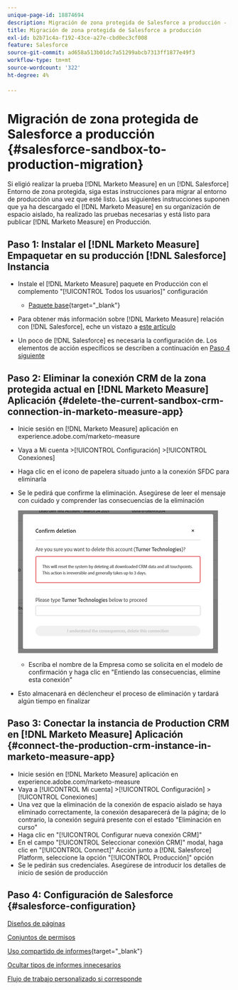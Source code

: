 ```yaml
---
unique-page-id: 18874694
description: Migración de zona protegida de Salesforce a producción - [!DNL Marketo Measure] - Documentación del producto
title: Migración de zona protegida de Salesforce a producción
exl-id: b2b71c4a-f192-43ce-a27e-cbd0ec3cf008
feature: Salesforce
source-git-commit: ad658a513b01dc7a51299abcb7313ff1877e49f3
workflow-type: tm+mt
source-wordcount: '322'
ht-degree: 4%

---
```


# Migración de zona protegida de Salesforce a producción {#salesforce-sandbox-to-production-migration}

Si eligió realizar la prueba [!DNL Marketo Measure] en un [!DNL Salesforce] Entorno de zona protegida, siga estas instrucciones para migrar al entorno de producción una vez que esté listo. Las siguientes instrucciones suponen que ya ha descargado el [!DNL Marketo Measure] en su organización de espacio aislado, ha realizado las pruebas necesarias y está listo para publicar [!DNL Marketo Measure] en Producción.

## Paso 1: Instalar el [!DNL Marketo Measure] Empaquetar en su producción [!DNL Salesforce] Instancia

* Instale el [!DNL Marketo Measure] paquete en Producción con el complemento &quot;[!UICONTROL Todos los usuarios]&quot; configuración

   * [Paquete base](https://appexchange.salesforce.com/appxListingDetail?listingId=a0N3000000B3KLuEAN){target="_blank"}

* Para obtener más información sobre [!DNL Marketo Measure] relación con [!DNL Salesforce], eche un vistazo a [este artículo](/help/configuration-and-setup/marketo-measure-and-salesforce/how-marketo-measure-and-salesforce-interact.md)
* Un poco de [!DNL Salesforce] es necesaria la configuración de. Los elementos de acción específicos se describen a continuación en [Paso 4 siguiente](#salesforce-configuration)

## Paso 2: Eliminar la conexión CRM de la zona protegida actual en [!DNL Marketo Measure] Aplicación {#delete-the-current-sandbox-crm-connection-in-marketo-measure-app}

* Inicie sesión en [!DNL Marketo Measure] aplicación en experience.adobe.com/marketo-measure
* Vaya a Mi cuenta >[!UICONTROL Configuración] >[!UICONTROL Conexiones]
* Haga clic en el icono de papelera situado junto a la conexión SFDC para eliminarla
* Se le pedirá que confirme la eliminación. Asegúrese de leer el mensaje con cuidado y comprender las consecuencias de la eliminación

  ![](assets/salesforce-sandbox-to-production-migration-1.png)

   * Escriba el nombre de la Empresa como se solicita en el modelo de confirmación y haga clic en &quot;Entiendo las consecuencias, elimine esta conexión&quot;
* Esto almacenará en déclencheur el proceso de eliminación y tardará algún tiempo en finalizar

## Paso 3: Conectar la instancia de Production CRM en [!DNL Marketo Measure] Aplicación {#connect-the-production-crm-instance-in-marketo-measure-app}

* Inicie sesión en [!DNL Marketo Measure] aplicación en experience.adobe.com/marketo-measure
* Vaya a [!UICONTROL Mi cuenta] >[!UICONTROL Configuración] > [!UICONTROL Conexiones]
* Una vez que la eliminación de la conexión de espacio aislado se haya eliminado correctamente, la conexión desaparecerá de la página; de lo contrario, la conexión seguirá presente con el estado &quot;Eliminación en curso&quot;
* Haga clic en &quot;[!UICONTROL Configurar nueva conexión CRM]&quot;
* En el campo &quot;[!UICONTROL Seleccionar conexión CRM]&quot; modal, haga clic en &quot;[!UICONTROL Connect]&quot; Acción junto a [!DNL Salesforce] Platform, seleccione la opción &quot;[!UICONTROL Producción]&quot; opción
* Se le pedirán sus credenciales. Asegúrese de introducir los detalles de inicio de sesión de producción

## Paso 4: Configuración de Salesforce {#salesforce-configuration}

[Diseños de páginas](/help/configuration-and-setup/marketo-measure-and-salesforce/page-layout-instructions.md)

[Conjuntos de permisos](/help/configuration-and-setup/marketo-measure-and-salesforce/marketo-measure-permission-sets.md)

[Uso compartido de informes](https://help.salesforce.com/articleView?id=analytics_share_folder.htm&amp;type=0){target="_blank"}

[Ocultar tipos de informes innecesarios](/help/configuration-and-setup/marketo-measure-and-salesforce/hiding-unnecessary-report-types.md)

[Flujo de trabajo personalizado si corresponde](/help/advanced-marketo-measure-features/custom-revenue-amount/using-a-custom-revenue-amount-field.md)
